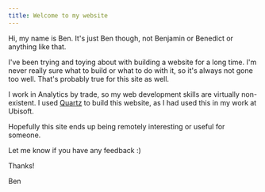 ```yaml
---
title: Welcome to my website
---
```


Hi, my name is Ben. It's just Ben though, not Benjamin or Benedict or anything like that.

I've been trying and toying about with building a website for a long time. I'm never really sure what to build or what to do with it, so it's always not gone too well. That's probably true for this site as well.

I work in Analytics by trade, so my web development skills are virtually non-existent. I used [Quartz](https://quartz.jzhao.xyz/) to build this website, as I had used this in my work at Ubisoft.

Hopefully this site ends up being remotely interesting or useful for someone.

Let me know if you have any feedback :)

Thanks!

Ben